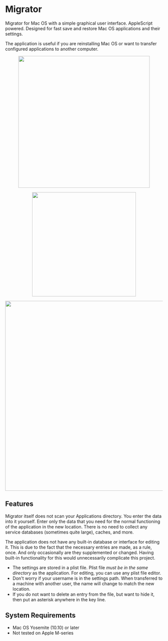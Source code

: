 # Migrator
Migrator for Mac OS with a simple graphical user interface. AppleScript powered. Designed for fast save and restore Mac OS applications and their settings.

The application is useful if you are reinstalling Mac OS or want to transfer configured applications to another computer.

<p align="center">
<img width="420" src="https://github.com/telenkor/migrator/assets/31967374/4dcafa0c-4e0c-41c1-b1dc-88ef4be6d293">
</p>

<p align="center">
<img width="332" src="https://github.com/telenkor/migrator/assets/31967374/929221ea-d04b-43d3-b55e-9c594ceb569b">
</p>

<p align="center">
<img width="605" src="https://github.com/telenkor/migrator/assets/31967374/3c7b9421-5b0b-4a1e-a2bb-1892eec618e4">
</p>

## Features

Migrator itself does not scan your Applications directory. You enter the data into it yourself. Enter only the data that you need for the normal functioning of the application in the new location. There is no need to collect any service databases (sometimes quite large), caches, and more.

The application does not have any built-in database or interface for editing it. This is due to the fact that the necessary entries are made, as a rule, once. And only occasionally are they supplemented or changed. Having built-in functionality for this would unnecessarily complicate this project.

- The settings are stored in a plist file. Plist file <em>must be in the same directory</em> as the application. For editing, you can use any plist file editor.
- Don't worry if your username is in the settings path. When transferred to a machine with another user, the name will change to match the new location.
- If you do not want to delete an entry from the file, but want to hide it, then put an asterisk anywhere in the key line.






## System Requirements
- Mac OS Yosemite (10.10) or later
- Not tested on Apple M-series
